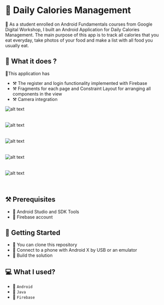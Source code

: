 # 📳 Daily Calories Management
📲 As a student enrolled on Android Fundamentals courses from Google Digital Workshop, 
I built an Android Application for Daily Calories Management.
The main purpose of this app is to track all calories that you eat everyday, take photos of your food and make a list with all food you usually eat.


## 🚀 What it does ?
🏹This application has
* ⚒️ The register and login functionality implemented with Firebase
* ⚒️ Fragments for each page and Constraint Layout for arranging all components in the view
* ⚒️ Camera integration

![alt text](https://github.com/Piciorus-Ovidiu-Mihai/Photos/blob/master/LoginRegisterAndroid.PNG)<br/><br/><br/>
![alt text](https://github.com/Piciorus-Ovidiu-Mihai/Photos/blob/master/HomeCalculator.PNG)<br/><br/><br/>
![alt text](https://github.com/Piciorus-Ovidiu-Mihai/Photos/blob/master/Menu.PNG)<br/><br/><br/>
![alt text](https://github.com/Piciorus-Ovidiu-Mihai/Photos/blob/master/cardviewandcalc.PNG)<br/><br/><br/>
![alt text](https://github.com/Piciorus-Ovidiu-Mihai/Photos/blob/master/cameraintegration.PNG)<br/><br/><br/>

## ⚒️ Prerequisites
* 🔨 Android Studio and SDK Tools
* 🔨 Firebase account

## 🚀 Getting Started
* 🧷 You can clone this repository
* 🧷 Connect to a phone with Android X by USB or an emulator
* 🧷 Build the solution

## 💻 What I used?
* 💽 `Android`
* 💽 `Java`
* 💽 `Firebase`
